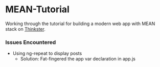 # MEAN-Tutorial
Working through the tutorial for building a modern web app with MEAN stack on [Thinkster](https://thinkster.io/mean-stack-tutorial).

### Issues Encountered
- Using ng-repeat to display posts
	- Solution: Fat-fingered the app var declaration in app.js
